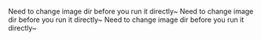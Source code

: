 Need to change image dir before you run it directly~
Need to change image dir before you run it directly~
Need to change image dir before you run it directly~
